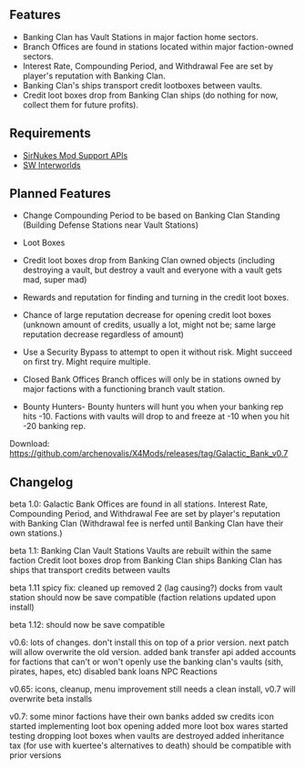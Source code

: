 ## Features

- Banking Clan has Vault Stations in major faction home sectors.
- Branch Offices are found in stations located within major faction-owned sectors.
- Interest Rate, Compounding Period, and Withdrawal Fee are set by player's reputation with Banking Clan.
- Banking Clan's ships transport credit lootboxes between vaults.
- Credit loot boxes drop from Banking Clan ships (do nothing for now, collect them for future profits).


## Requirements
- [SirNukes Mod Support APIs](https://www.nexusmods.com/x4foundations/mods/503)
- [SW Interworlds](https://sites.google.com/view/swinterworlds/Home)


## Planned Features
- Change Compounding Period to be based on Banking Clan Standing (Building Defense Stations near Vault Stations)

- Loot Boxes
 - Credit loot boxes drop from Banking Clan owned objects (including destroying a vault, but destroy a vault and everyone with a vault gets mad, super mad)
 - Rewards and reputation for finding and turning in the credit loot boxes.
 - Chance of large reputation decrease for opening credit loot boxes (unknown amount of credits, usually a lot, might not be; same large reputation decrease regardless of amount)
 - Use a Security Bypass to attempt to open it without risk. Might succeed on first try. Might require multiple.

- Closed Bank Offices
Branch offices will only be in stations owned by major factions with a functioning branch vault station.

- Bounty Hunters-
Bounty hunters will hunt you when your banking rep hits -10. Factions with vaults will drop to and freeze at -10 when you hit -20 banking rep.

Download: https://github.com/archenovalis/X4Mods/releases/tag/Galactic_Bank_v0.7


## Changelog

beta 1.0: Galactic Bank Offices are found in all stations.
Interest Rate, Compounding Period, and Withdrawal Fee are set by player's reputation with Banking Clan
  (Withdrawal fee is nerfed until Banking Clan have their own stations.)

beta 1.1: 
Banking Clan Vault Stations
Vaults are rebuilt within the same faction
Credit loot boxes drop from Banking Clan ships
Banking Clan has ships that transport credits between vaults

beta 1.11 spicy fix:
cleaned up
removed 2 (lag causing?) docks from vault station
should now be save compatible (faction relations updated upon install)

beta 1.12:
should now be save compatible

v0.6:
lots of changes. don't install this on top of a prior version. next patch will allow overwrite the old version.
added bank transfer api
added accounts for factions that can't or won't openly use the banking clan's vaults (sith, pirates, hapes, etc)
disabled bank loans NPC Reactions

v0.65:
icons, cleanup, menu improvement
still needs a clean install, v0.7 will overwrite beta installs

v0.7:
some minor factions have their own banks
added sw credits icon
started implementing loot box opening
added more loot box wares
started testing dropping loot boxes when vaults are destroyed
added inheritance tax (for use with kuertee's alternatives to death)
should be compatible with prior versions